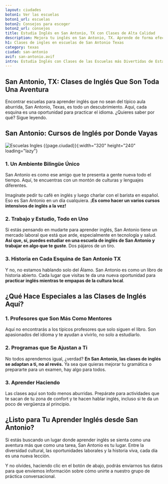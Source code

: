 ```yaml
---
layout: ciudades
boton1: Ver las escuelas
boton1_url: escuelas
boton2: Consejos para escoger
boton2_url: consejos
title: Estudia Inglés en San Antonio, TX con Clases de Alta Calidad
description: Mejora tu inglés en San Antonio, TX. Aprende de forma efectiva, diviértete y alcanza tus metas lingüísticas. ¡Da el primer paso hoy y descubre las oportunidades únicas que te esperan!
h1: Clases de ingles en escuelas de San Antonio Texas
category: texas
ciudad: san-antonio
avif: san-antonio.avif
intro: Estudia Inglés con Clases de las Escuelas más Divertidas de Estados Unidos, las de San Antonio
---
```

## San Antonio, TX: Clases de Inglés Que Son Toda Una Aventura

Encontrar escuelas para aprender inglés que no sean del típico aula aburrida, San Antonio, Texas, es todo un descubrimiento. Aquí, cada esquina es una oportunidad para practicar el idioma. ¿Quieres saber por qué? Sigue leyendo.

## San Antonio: Cursos de Inglés por Donde Vayas

![Escuelas Ingles {{page.ciudad}}]({{site.baseurl}}/img/{{page.avif}} "Clases inglés {{page.ciudad|capitalize}}"){:width="320" height="240" loading="lazy"}

### 1. Un Ambiente Bilingüe Único

San Antonio es como ese amigo que te presenta a gente nueva todo el tiempo. Aquí, te encuentras con un montón de culturas y lenguajes diferentes.

Imagínate pedir tu café en inglés y luego charlar con el barista en español. Eso es San Antonio en un día cualquiera. ¡**Es como hacer un varios cursos intensivos de inglés a la vez!**

### 2. Trabajo y Estudio, Todo en Uno

Si estás pensando en mudarte para aprender inglés, San Antonio tiene un mercado laboral que está que arde, especialmente en tecnología y salud. **Así que, sí, puedes estudiar en una escuela de inglés de San Antonio y trabajar en algo que te guste**. Dos pájaros de un tiro.

### 3. Historia en Cada Esquina de San Antonio TX

Y no, no estamos hablando solo del Álamo. San Antonio es como un libro de historia abierto. Cada lugar que visitas te da una nueva oportunidad para **practicar inglés mientras te empapas de la cultura local**.

## ¿Qué Hace Especiales a las Clases de Inglés Aquí?

### 1. Profesores que Son Más Como Mentores

Aquí no encontrarás a los típicos profesores que solo siguen el libro. Son apasionados del idioma y te ayudan a vivirlo, no solo a estudiarlo.

### 2. Programas que Se Ajustan a Ti

No todos aprendemos igual, ¿verdad? **En San Antonio, las clases de inglés se adaptan a ti, no al revés.** Ya sea que quieras mejorar tu gramática o prepararte para un examen, hay algo para todos.

### 3. Aprender Haciendo

Las clases aquí son todo menos aburridas. Prepárate para actividades que te sacan de tu zona de confort y te hacen hablar inglés, incluso si te da un poco de vergüenza al principio.

## ¿Listo para Tu Aprender Inglés desde San Antonio?

Si estás buscando un lugar donde aprender inglés se sienta como una aventura más que como una tarea, San Antonio es tu lugar. Entre la diversidad cultural, las oportunidades laborales y la historia viva, cada día es una nueva lección.

Y no olvides, haciendo clic en el botón de abajo, podrás enviarnos tus datos para que enviemos información sobre cómo unirte a nuestro grupo de práctica conversacional.
